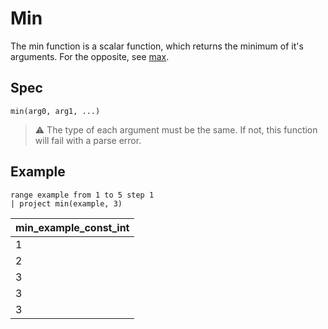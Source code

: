 # Min

The min function is a scalar function, which returns the minimum of it's arguments. For the opposite, see [max](./max.md).

## Spec
```
min(arg0, arg1, ...)
```

> :warning: The type of each argument must be the same. If not, this function will fail with a parse error.

## Example
```kusto
range example from 1 to 5 step 1
| project min(example, 3)
```

| min_example_const_int     |
| - |
| 1 |
| 2 |
| 3 |
| 3 |
| 3 |